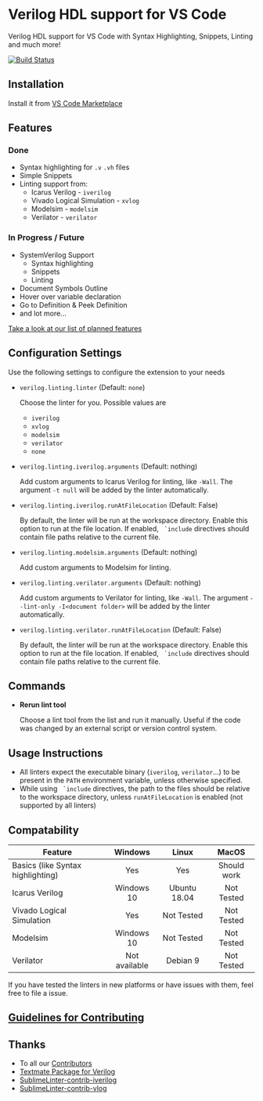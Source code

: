 # Verilog HDL support for VS Code
Verilog HDL support for VS Code with Syntax Highlighting, Snippets, Linting and much more!

[![Build Status](https://travis-ci.org/mshr-h/vscode-verilog-hdl-support.svg?branch=master)](https://travis-ci.org/mshr-h/vscode-verilog-hdl-support)

## Installation

Install it from [VS Code Marketplace](https://marketplace.visualstudio.com/items/mshr-h.VerilogHDL)

## Features

### Done

- Syntax highlighting for `.v` `.vh` files
- Simple Snippets
- Linting support from:
    * Icarus Verilog - `iverilog`
    * Vivado Logical Simulation - `xvlog`
    * Modelsim - `modelsim`
    * Verilator - `verilator`

### In Progress / Future

- SystemVerilog Support
    * Syntax highlighting
    * Snippets
    * Linting
- Document Symbols Outline
- Hover over variable declaration
- Go to Definition & Peek Definition
- and lot more...

[Take a look at our list of planned features](https://github.com/mshr-h/vscode-verilog-hdl-support/issues/25)

## Configuration Settings

Use the following settings to configure the extension to your needs

* `verilog.linting.linter` (Default: `none`)

    Choose the linter for you. Possible values are
    - `iverilog`
    - `xvlog`
    - `modelsim`
    - `verilator`
    - `none`

* `verilog.linting.iverilog.arguments` (Default: nothing)

    Add custom arguments to Icarus Verilog for linting, like `-Wall`. The argument `-t null` will be added by the linter automatically.

* `verilog.linting.iverilog.runAtFileLocation` (Default: False)

    By default, the linter will be run at the workspace directory. Enable this option to run at the file location. If enabled, `` `include`` directives should contain file paths relative to the current file.

* `verilog.linting.modelsim.arguments` (Default: nothing)

    Add custom arguments to Modelsim for linting.

* `verilog.linting.verilator.arguments` (Default: nothing)

    Add custom arguments to Verilator for linting, like `-Wall`. The argument `--lint-only -I<document folder>` will be added by the linter automatically.

* `verilog.linting.verilator.runAtFileLocation` (Default: False)

    By default, the linter will be run at the workspace directory. Enable this option to run at the file location. If enabled, `` `include`` directives should contain file paths relative to the current file.

## Commands

* **Rerun lint tool**

    Choose a lint tool from the list and run it manually. Useful if the code was changed by an external script or version control system.

## Usage Instructions

* All linters expect the executable binary (`iverilog`, `verilator`...) to be present in the `PATH` environment variable, unless otherwise specified.
* While using `` `include`` directives, the path to the files should be relative to the workspace directory, unless `runAtFileLocation` is enabled (not supported by all linters)

## Compatability

Feature | Windows | Linux | MacOS
--- |:---:|:---:|:---:
Basics (like Syntax highlighting) | Yes | Yes | Should work
Icarus Verilog | Windows 10 | Ubuntu 18.04 | Not Tested
Vivado Logical Simulation | Yes | Not Tested | Not Tested
Modelsim | Windows 10 | Not Tested | Not Tested
Verilator | Not available | Debian 9 | Not Tested

If you have tested the linters in new platforms or have issues with them, feel free to file a issue.

## [Guidelines for Contributing](./CONTRIBUTING.md)

## Thanks
* To all our [Contributors](https://github.com/mshr-h/vscode-verilog-hdl-support/graphs/contributors)
* [Textmate Package for Verilog](https://github.com/textmate/verilog.tmbundle)
* [SublimeLinter-contrib-iverilog](https://github.com/jfcherng/SublimeLinter-contrib-iverilog)
* [SublimeLinter-contrib-vlog](https://github.com/dave2pi/SublimeLinter-contrib-vlog)
